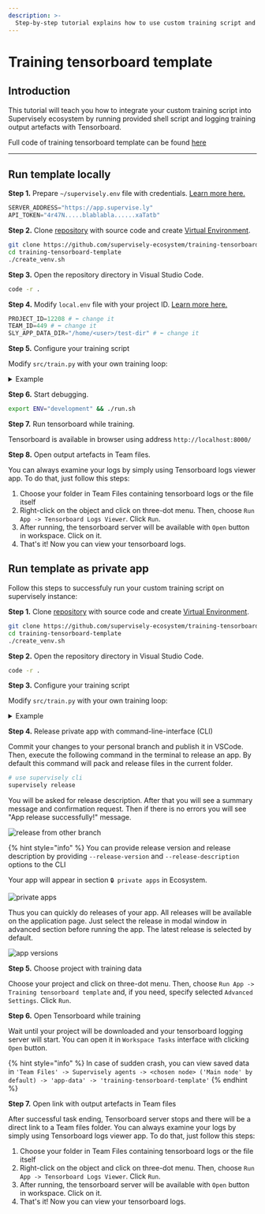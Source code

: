 ```yaml
---
description: >-
  Step-by-step tutorial explains how to use custom training script and log results in Tensorboard
---
```


# Training tensorboard template

## Introduction

This tutorial will teach you how to integrate your custom training script into Supervisely ecosystem by running provided shell script and logging training output artefacts with Tensorboard.

Full code of training tensorboard template can be found [here](https://github.com/supervisely-ecosystem/training-tensorboard-template)

<!-- ![training-tensorboard\_template]() -->

***

## Run template locally

**Step 1.** Prepare `~/supervisely.env` file with credentials. [Learn more here.](../../getting-started/basics-of-authentication.md#use-.env-file-recommended)

```python
SERVER_ADDRESS="https://app.supervise.ly"
API_TOKEN="4r47N.....blablabla......xaTatb" 
```


**Step 2.** Clone [repository](https://github.com/supervisely-ecosystem/training-tensorboard-template) with source code and create [Virtual Environment](https://docs.python.org/3/library/venv.html).

```bash
git clone https://github.com/supervisely-ecosystem/training-tensorboard-template
cd training-tensorboard-template
./create_venv.sh
```

**Step 3.** Open the repository directory in Visual Studio Code.

```bash
code -r .
```

**Step 4.** Modify `local.env` file with your project ID. [Learn more here.](https://developer.supervise.ly/getting-started/environment-variables)

```python
PROJECT_ID=12208 # ⬅️ change it
TEAM_ID=449 # ⬅️ change it
SLY_APP_DATA_DIR="/home/<user>/test-dir" # ⬅️ change it
```

**Step 5.** Configure your training script

Modify `src/train.py` with your own training loop:

<details>

<summary>Example</summary>

```python

def train(input_dir: str, output_dir: str) -> None:
    """
    Gets data from input_dir, trains a model, generates artefacts as output data,
    and logs the training process. Generated artefacts backed up using synced_dir.
    """
    print(f"Opening data from {input_dir}...")

    files = os.listdir(input_dir)
    print('Number of objects in input directory:', len(files))

    if not os.path.exists(output_dir):
        os.makedirs(output_dir)

    # Start a TensorBoard writer
    writer = SummaryWriter(output_dir)

    print("Training model...")
    print(f"Generating output artifacts in {output_dir}...")

    # initializing loop with dummy data...
    n_iter = 30
    progress = sly.Progress(message='Training...', total_cnt=n_iter) # progress bar in workspace tasks output

    for step in range(n_iter):

        time.sleep(5) # imitates training process
        loss = 1.0 / (step + 1)

        # Log the data to TensorBoard
        writer.add_scalar('Loss', loss, step)
        print(f"Step [{step}]: loss={loss:.4f}")


        file_path = os.path.join(output_dir, f'step_{str(step).zfill(len(str(n_iter)))}.txt')
        # create artefacts
        with open(file_path, 'w') as f:
            f.write(f"Step [{step}]: loss={loss:.4f}")

        progress.iter_done_report() # update progress bar

    # Close the TensorBoard writer
    writer.close()

    print(f"Artefacts generated in {output_dir}!")
```

</details>


**Step 6.** Start debugging.

```bash
export ENV="development" && ./run.sh
```

**Step 7.** Run tensorboard while training.

Tensorboard is available in browser using address `http://localhost:8000/`

**Step 8.** Open output artefacts in Team files.

You can always examine your logs by simply using Tensorboard logs viewer app. To do that, just follow this steps:

1. Choose your folder in Team Files containing tensorboard logs or the file itself
2. Right-click on the object and click on three-dot menu. Then, choose `Run App -> Tensorboard Logs Viewer`. Click `Run`.
3. After running, the tensorboard server will be available with `Open` button in workspace. Click on it.
4. That's it! Now you can view your tensorboard logs.

## Run template as private app

Follow this steps to successfuly run your custom training script on supervisely instance:

**Step 1.** Clone [repository](https://github.com/supervisely-ecosystem/training-tensorboard-template) with source code and create [Virtual Environment](https://docs.python.org/3/library/venv.html).

```bash
git clone https://github.com/supervisely-ecosystem/training-tensorboard-template
cd training-tensorboard-template
./create_venv.sh
```

**Step 2.** Open the repository directory in Visual Studio Code.

```bash
code -r .
```

**Step 3.** Configure your training script

Modify `src/train.py` with your own training loop:

<details>

<summary>Example</summary>

```python

def train(input_dir: str, output_dir: str) -> None:
    """
    Gets data from input_dir, trains a model, generates artefacts as output data,
    and logs the training process. Generated artefacts backed up using synced_dir.
    """
    print(f"Opening data from {input_dir}...")

    files = os.listdir(input_dir)
    print('Number of objects in input directory:', len(files))

    if not os.path.exists(output_dir):
        os.makedirs(output_dir)

    # Start a TensorBoard writer
    writer = SummaryWriter(output_dir)

    print("Training model...")
    print(f"Generating output artifacts in {output_dir}...")

    # initializing loop with dummy data...
    n_iter = 30
    progress = sly.Progress(message='Training...', total_cnt=n_iter) # progress bar in workspace tasks output

    for step in range(n_iter):

        time.sleep(5) # imitates training process
        loss = 1.0 / (step + 1)

        # Log the data to TensorBoard
        writer.add_scalar('Loss', loss, step)
        print(f"Step [{step}]: loss={loss:.4f}")


        file_path = os.path.join(output_dir, f'step_{str(step).zfill(len(str(n_iter)))}.txt')
        # create artefacts
        with open(file_path, 'w') as f:
            f.write(f"Step [{step}]: loss={loss:.4f}")

        progress.iter_done_report() # update progress bar

    # Close the TensorBoard writer
    writer.close()

    print(f"Artefacts generated in {output_dir}!")
```

</details>

**Step 4.** Release private app with command-line-interface (CLI)

Commit your changes to your personal branch and publish it in VSCode. Then, execute the following command in the terminal to release an app. By default this command will pack and release files in the current folder.

```bash
# use supervisely cli
supervisely release
```

You will be asked for release description. After that you will see a summary message and confirmation request. Then if there is no errors you will see "App release successfully!" message.

![release from other branch](https://user-images.githubusercontent.com/61844772/225957782-2c6557e4-93ed-4ab2-a40e-4268b7110976.png)

{% hint style="info" %}
You can provide release version and release description by providing `--release-version` and `--release-description` options to the CLI

Your app will appear in section `🔒 private apps` in Ecosystem.

![private apps](https://user-images.githubusercontent.com/12828725/205959921-7d631cb5-c1fc-4b0c-99d5-f2260c96708d.png)

Thus you can quickly do releases of your app. All releases will be available on the application page. Just select the release in modal window in advanced section before running the app. The latest release is selected by default.

![app versions](https://user-images.githubusercontent.com/12828725/205960656-615803f0-c081-4086-b7ba-45f4bbc60cb6.png)



**Step 5.** Choose project with training data

Choose your project and click on three-dot menu. Then, choose `Run App -> Training tensorboard template` and, if you need, specify selected `Advanced Settings`. Click `Run`.

<!-- ![training-tensorboard\_template]() -->

**Step 6.** Open Tensorboard while training

Wait until your project will be downloaded and your tensorboard logging server will start. You can open it in `Workspace Tasks` interface with clicking `Open` button.

{% hint style="info" %}
In case of sudden crash, you can view saved data in `'Team Files' -> Supervisely agents -> <chosen node> ('Main node' by default) -> 'app-data' -> 'training-tensorboard-template'`
{% endhint %}

<!-- ![training-tensorboard\_template]() -->

**Step 7.** Open link with output artefacts in Team files

After successful task ending, Tensorboard server stops and there will be a direct link to a Team files folder. You can always examine your logs by simply using Tensorboard logs viewer app. To do that, just follow this steps:

1. Choose your folder in Team Files containing tensorboard logs or the file itself
2. Right-click on the object and click on three-dot menu. Then, choose `Run App -> Tensorboard Logs Viewer`. Click `Run`.
3. After running, the tensorboard server will be available with `Open` button in workspace. Click on it.
4. That's it! Now you can view your tensorboard logs.